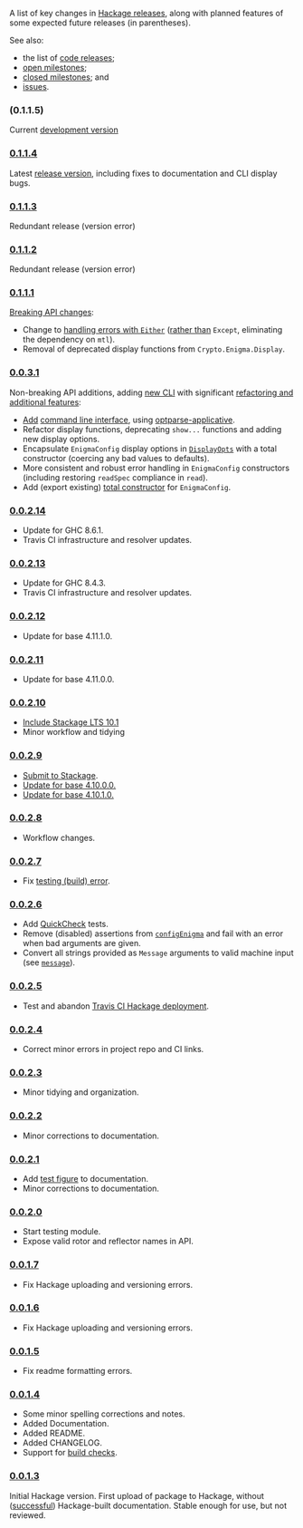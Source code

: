 A list of key changes in [Hackage releases], along with planned features of some expected future releases (in
parentheses).

See also:

* the list of [code releases];
* [open milestones];
* [closed milestones]; and
* [issues].

### (0.1.1.5)

Current [development version]

### [0.1.1.4]

Latest [release version], including fixes to documentation and CLI display bugs.

### [0.1.1.3]

Redundant release (version error)

### [0.1.1.2]

Redundant release (version error)

### [0.1.1.1]

[Breaking API changes](https://github.com/orome/crypto-enigma-hs/compare/ef97f8ac..62d0ff59):

* Change to [handling errors with `Either`](http://hackage.haskell.org/package/mtl-2.2.2/docs/Control-Monad-Except.html#g:3)
  ([rather than](https://stackoverflow.com/a/53456278/656912) `Except`, eliminating the dependency on `mtl`).
* Removal of deprecated display functions from `Crypto.Enigma.Display`.

### [0.0.3.1]

Non-breaking API additions, adding [new CLI] with significant
[refactoring and additional features](https://github.com/orome/crypto-enigma-hs/compare/0.0.2.14...0.0.3.1):

* [Add](https://github.com/orome/crypto-enigma-hs/issues/13)
  [command line interface](https://github.com/orome/crypto-enigma-hs#functionality-command-line),
  using [optparse-applicative](http://hackage.haskell.org/package/optparse-applicative).
* Refactor display functions, deprecating `show...` functions and adding new display options.
* Encapsulate `EnigmaConfig` display options in
  [`DisplayOpts`](https://hackage.haskell.org/package/crypto-enigma/docs/Crypto-Enigma-Display.html#DisplayOptsA)
  with a total constructor (coercing any bad values to defaults).
* More consistent and robust error handling in `EnigmaConfig` constructors
  (including restoring `readSpec` compliance in `read`).
* Add (export existing) [total constructor](https://hackage.haskell.org/package/crypto-enigma/docs/Crypto-Enigma.html#v:configEnigmaExcept)
  for `EnigmaConfig`.

### [0.0.2.14]

* Update for GHC 8.6.1.
* Travis CI infrastructure and resolver updates.

### [0.0.2.13]

* Update for GHC 8.4.3.
* Travis CI infrastructure and resolver updates.

### [0.0.2.12]

* Update for base 4.11.1.0.

### [0.0.2.11]

* Update for base 4.11.0.0.

### [0.0.2.10]

* [Include Stackage LTS 10.1](https://www.stackage.org/lts-10.1)
* Minor workflow and tidying

### [0.0.2.9]

* [Submit to Stackage](https://github.com/orome/crypto-enigma-hs/issues/19).
* [Update for base 4.10.0.0.](https://github.com/orome/crypto-enigma-hs/issues/22)
* [Update for base 4.10.1.0.](https://github.com/orome/crypto-enigma-hs/issues/24)

### [0.0.2.8]

* Workflow changes.

### [0.0.2.7]

* Fix [testing (build) error](https://travis-ci.org/orome/crypto-enigma-hs/jobs/187207215).

### [0.0.2.6]

* Add [QuickCheck](https://hackage.haskell.org/package/QuickCheck) tests.
* Remove (disabled) assertions from
  [`configEnigma`](https://hackage.haskell.org/package/crypto-enigma/docs/Crypto-Enigma.html#v:configEnigma) and fail
  with an error when bad arguments are given.
* Convert all strings provided as `Message` arguments to valid machine input (see
  [`message`](https://hackage.haskell.org/package/crypto-enigma/docs/Crypto-Enigma.html#v:message)).

### [0.0.2.5]

* Test and abandon [Travis CI Hackage deployment](http://docs.travis-ci.com/user/deployment/hackage/).

### [0.0.2.4]

* Correct minor errors in project repo and CI links.

### [0.0.2.3]

* Minor tidying and organization.

### [0.0.2.2]

* Minor corrections to documentation.

### [0.0.2.1]

* Add [test figure] to documentation.
* Minor corrections to documentation.

### [0.0.2.0]

* Start testing module.
* Expose valid rotor and reflector names in API.

### [0.0.1.7]

* Fix Hackage uploading and versioning errors.

### [0.0.1.6]

* Fix Hackage uploading and versioning errors.

### [0.0.1.5]

* Fix readme formatting errors.

### [0.0.1.4]

* Some minor spelling corrections and notes.
* Added Documentation.
* Added README.
* Added CHANGELOG.
* Support for [build checks].

### [0.0.1.3]

Initial Hackage version. First upload of package to Hackage, without
([successful](https://hackage.haskell.org/package/crypto-enigma-0.0.1.3/reports/1)) Hackage-built documentation.
Stable enough for use, but not reviewed.

[Hackage releases]: https://hackage.haskell.org/package/crypto-enigma
[test figure]: https://hackage.haskell.org/package/crypto-enigma/docs/Crypto-Enigma-Display.html#showEnigmaConfigInternalFIG
[build checks]: https://travis-ci.org/orome/crypto-enigma-hs/branches
[code releases]: https://github.com/orome/crypto-enigma-hs/releases
[closed milestones]: https://github.com/orome/crypto-enigma-hs/milestones?state=closed
[open milestones]: https://github.com/orome/crypto-enigma-hs/milestones?state=open
[issues]: https://github.com/orome/crypto-enigma-hs/issues?utf8=✓&q=
[First stable release]: https://github.com/orome/crypto-enigma-hs/milestones/First%20Stable%20Release

[release version]: https://github.com/orome/crypto-enigma-hs/tree/hackage
[development version]: https://github.com/orome/crypto-enigma-hs/tree/develop
[new CLI]: https://github.com/orome/crypto-enigma-hs/tree/new/cli

[0.1.1.4]: https://github.com/orome/crypto-enigma-hs/releases/tag/0.1.1.4
[0.1.1.3]: https://github.com/orome/crypto-enigma-hs/releases/tag/0.1.1.3
[0.1.1.2]: https://github.com/orome/crypto-enigma-hs/releases/tag/0.1.1.2
[0.1.1.1]: https://github.com/orome/crypto-enigma-hs/releases/tag/0.1.1.1
[0.0.3.1]: https://github.com/orome/crypto-enigma-hs/releases/tag/0.0.3.1
[0.0.2.14]: https://github.com/orome/crypto-enigma-hs/releases/tag/0.0.2.14
[0.0.2.13]: https://github.com/orome/crypto-enigma-hs/releases/tag/0.0.2.13
[0.0.2.12]: https://github.com/orome/crypto-enigma-hs/releases/tag/0.0.2.12
[0.0.2.11]: https://github.com/orome/crypto-enigma-hs/releases/tag/0.0.2.11
[0.0.2.10]: https://github.com/orome/crypto-enigma-hs/releases/tag/0.0.2.10
[0.0.2.9]: https://github.com/orome/crypto-enigma-hs/releases/tag/0.0.2.9
[0.0.2.8]: https://github.com/orome/crypto-enigma-hs/releases/tag/0.0.2.8
[0.0.2.7]: https://github.com/orome/crypto-enigma-hs/releases/tag/0.0.2.7
[0.0.2.6]: https://github.com/orome/crypto-enigma-hs/releases/tag/0.0.2.6
[0.0.2.5]: https://github.com/orome/crypto-enigma-hs/releases/tag/0.0.2.5
[0.0.2.4]: https://github.com/orome/crypto-enigma-hs/releases/tag/0.0.2.4
[0.0.2.3]: https://github.com/orome/crypto-enigma-hs/releases/tag/0.0.2.3
[0.0.2.2]: https://github.com/orome/crypto-enigma-hs/releases/tag/0.0.2.2
[0.0.2.1]: https://github.com/orome/crypto-enigma-hs/releases/tag/0.0.2.1
[0.0.2.0]: https://github.com/orome/crypto-enigma-hs/releases/tag/0.0.2.0
[0.0.1.7]: https://github.com/orome/crypto-enigma-hs/releases/tag/0.0.1.7
[0.0.1.6]: https://github.com/orome/crypto-enigma-hs/releases/tag/0.0.1.6
[0.0.1.5]: https://github.com/orome/crypto-enigma-hs/releases/tag/0.0.1.5
[0.0.1.4]: https://github.com/orome/crypto-enigma-hs/releases/tag/0.0.1.4
[0.0.1.3]: https://github.com/orome/crypto-enigma-hs/releases/tag/0.0.1.3